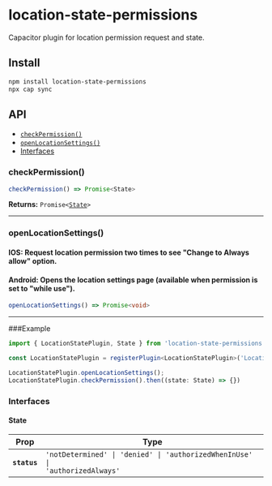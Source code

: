 # location-state-permissions

Capacitor plugin for location permission request and state.

## Install

```bash
npm install location-state-permissions
npx cap sync
```

## API

<docgen-index>

* [`checkPermission()`](#checkpermission)
* [`openLocationSettings()`](#openlocationsettings)
* [Interfaces](#interfaces)

</docgen-index>

<docgen-api>
<!--Update the source file JSDoc comments and rerun docgen to update the docs below-->

### checkPermission()

```typescript
checkPermission() => Promise<State>
```

**Returns:** <code>Promise&lt;<a href="#state">State</a>&gt;</code>

--------------------


### openLocationSettings()
#### IOS: Request location permission two times to see "Change to Always allow" option.
#### Android: Opens the location settings page (available when permission is set to "while use").
```typescript
openLocationSettings() => Promise<void>
```

--------------------


###Example

```typescript
import { LocationStatePlugin, State } from 'location-state-permissions';

const LocationStatePlugin = registerPlugin<LocationStatePlugin>('LocationState');

LocationStatePlugin.openLocationSettings();
LocationStatePlugin.checkPermission().then((state: State) => {})
```



### Interfaces


#### State

| Prop         | Type                                                                                    |
| ------------ | --------------------------------------------------------------------------------------- |
| **`status`** | <code>'notDetermined' \| 'denied' \| 'authorizedWhenInUse' \| 'authorizedAlways'</code> |

</docgen-api>
